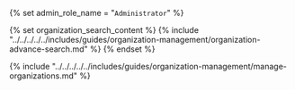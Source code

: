 {% set admin_role_name = "`Administrator`" %}

{% set organization_search_content %}
{% include "../../../../../includes/guides/organization-management/organization-advance-search.md" %}
{% endset %}

{% include "../../../../../includes/guides/organization-management/manage-organizations.md" %}
